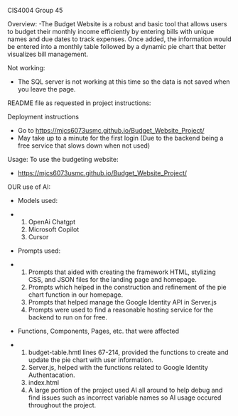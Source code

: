 CIS4004 Group 45

Overview:
-The Budget Website is a robust and basic tool that allows users to budget their monthly income
 efficiently by entering bills with unique names and due dates to track expenses. Once added, the
 information would be entered into a monthly table followed by a dynamic pie chart that better
 visualizes bill management.

Not working:
- The SQL server is not working at this time so the data is not saved when you leave the page.

README file as requested in project instructions: 

Deployment instructions
-  Go to https://mjcs6073usmc.github.io/Budget_Website_Project/
-  May take up to a minute for the first login (Due to the backend being a free service that slows down when not used)

Usage:
To use the budgeting website:
 - https://mjcs6073usmc.github.io/Budget_Website_Project/

 
 OUR use of AI:
- Models used:
-   1. OpenAi Chatgpt
    2. Microsoft Copilot
    3. Cursor
 
-   Prompts used:
-   1. Prompts that aided with creating the framework HTML, stylizing CSS, and JSON files for the landing page and homepage.
    2. Prompts which helped in the construction and refinement of the pie chart function in our homepage.
    3. Prompts that helped manage the Google Identity API in Server.js
    4. Prompts were used to find a reasonable hosting service for the backend to run on for free.
 
-   Functions, Components, Pages, etc. that were affected
-   1. budget-table.hmtl lines 67-214, provided the functions to create and update the pie chart with user information. 
    2. Server.js, helped with the functions related to Google Identity Authentacation.
    3. index.html
    4. A large portion of the project used AI all around to help debug and find issues such as incorrect variable names so AI usage occured throughout the project.
